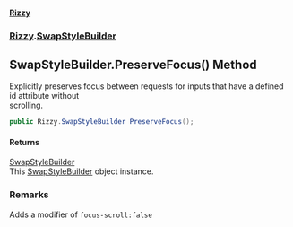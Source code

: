 #### [Rizzy](index 'index')
### [Rizzy](Rizzy 'Rizzy').[SwapStyleBuilder](Rizzy.SwapStyleBuilder 'Rizzy.SwapStyleBuilder')

## SwapStyleBuilder.PreserveFocus() Method

Explicitly preserves focus between requests for inputs that have a defined id attribute without  
scrolling.

```csharp
public Rizzy.SwapStyleBuilder PreserveFocus();
```

#### Returns
[SwapStyleBuilder](Rizzy.SwapStyleBuilder 'Rizzy.SwapStyleBuilder')  
This [SwapStyleBuilder](Rizzy.SwapStyleBuilder 'Rizzy.SwapStyleBuilder') object instance.

### Remarks
Adds a modifier of `focus-scroll:false`